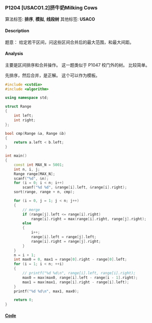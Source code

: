 
### P1204 [USACO1.2]挤牛奶Milking Cows

算法标签: **排序**, **模拟**, **线段树**
其他标签: **USACO**

#### Description

题意： 给定若干区间，问这些区间合并后的最大范围，和最大间距。

#### Analysis

主要是区间排序和合并操作。 这一题类似于 P1047 校门外的树。 比较简单。

先排序，然后合并，是正解。 这个可以作为模板。

```cpp
#include <cstdio>
#include <algorithm>

using namespace std;

struct Range
{
    int left;
    int right;
};

bool cmp(Range &a, Range &b)
{
    return a.left < b.left;
}

int main()
{
    const int MAX_N = 5001;
    int n, i, j;
    Range range[MAX_N];
    scanf("%d", &n);
    for (i = 0; i < n; i++)
        scanf("%d %d", &range[i].left, &range[i].right);
    sort(range, range + n, cmp);

    for (i = 0, j = 1; j < n; j++)
    {
        // merge
        if (range[j].left <= range[i].right)
            range[i].right = max(range[i].right, range[j].right);
        else
        {
            i++;
            range[i].left = range[j].left;
            range[i].right = range[j].right;
        }
    }
    n = i + 1;
    int max0 = 0, max1 = range[0].right - range[0].left;
    for (i = 1; i < n; ++i)
    {
        // printf("%d %d\n", range[i].left, range[i].right);
        max0 = max(max0, range[i].left - range[i - 1].right);
        max1 = max(max1, range[i].right - range[i].left);
    }
    printf("%d %d\n", max1, max0);

    return 0;
}
```



#### [Code](../../cpp/12/p1204.cpp)


